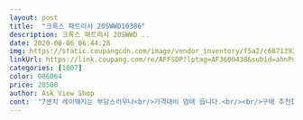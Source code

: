 ```yaml
---
layout: post 
title:  "크록스 패트리샤 20SWWD10386" 
description: 크록스 패트리샤 20SWWD ..
date: 2020-08-06 06:44:28 
img: https://static.coupangcdn.com/image/vendor_inventory/f5a2/c6871392b503bd10f5ea986cf2020292be963c2a7e0e660fa54cf53b2df7.jpg 
linkUrl: https://link.coupang.com/re/AFFSDP?lptag=AF3600438&subid=ahnPublicAsk&pageKey=1422497531&itemId=2461258024&vendorItemId=70570283939&traceid=V0-113-e2fc226c99e9b29c 
categories: [1007] 
color: 006064 
price: 20500 
author: Ask View Shop 
cont:  "7센치 레이웨지는 부담스러우나<br/>가격대비 맘에 듭니다.<br/><br/>구매 추천합니다^^<br/>그래도 조금은 굽 원하시는 요정님들에겐 괜찮은 선택이 아닐까 합니다.<br/><br/>그럼에도 불구하고 크록스답게 엄청 가볍고 편합니다.<br/><br/>길이는 정사이즈, 발볼은 보통인듯 합니다.<br/><br/>단지, 235mm가 없어서 230으로 구입했더니 발볼이 넓은 제게 조금 불편합니다.<br/><br/>듀얼컴포트 아닙니다.<br/><br/>디자인과 색상도 이쁘고 맘에드는데 발볼이 작아서<br/>말랑말랑 폭신폭신 하지 않아요(비교사진 첨부)<br/>물론 완전 플랫한 것 보다는 아무래도 굽이 5센티 있어서 조금 덜 편한면이 있지만요<br/>발볼이 크신분은 사이즈 업 하셔야 할 듯 하네요<br/>상처난 발을 사진찍은 조금은 민망하네요.<br/><br/>생각보다 발볼이 작아서 신고있기가 넘 불편해요.<br/><br/>신어보니 시원해보이고 적당한 굽으로 보행시 발이 편합니다.<br/><br/>양쪽발이 다 물집이 잡혀서 대일밴드까지 붙이고 있어요.<br/><br/>여름샌들로의 기능성뿐 아니라 내구성을 염두에두고 구입했습니다.<br/><br/>요번에 구입한 샌들은<br/>요번에 쿠팡에서 구입한 크록스 패트리샤 샌들은<br/>요번에구입한 샌들은 이상하게도 불편하더라구요.<br/><br/>우리가 평소 알고있는 크록스는 아주편한 신발이라 생각하는데<br/>이제 신어서 제 발 맞춰야죠!<br/>작은샌들이지만 열심히 신고 다닌답니다.<br/><br/>저에겐 좀 아쉬운것같아요.<br/><br/>제가 받아서 신어봤을때  and amp; 집에 있는 듀얼이랑 비교해봤을때,<br/>제가 평소에 240을 신고있는데... <br/><br/>첫 날 결국 물집이  ㅠ<br/>크록스 공홈에는 듀얼컴포트, 딥쿠션 이라고 나와있지만<br/>평소에도 크록스 슬리퍼나 샌들을 좋아하고 즐거신고있는데... <br/><br/>혹 저처럼 발볼이 있으신 분들은 한 칫수 위로 구입하세요.<br/><br/>훨씬 딱딱합니다.<br/><br/>" 
---
```

